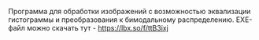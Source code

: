 Программа для обработки изображений с возможностью эквализации гистограммы и преобразования к бимодальному распределению.
EXE-файл можно скачать тут - https://lbx.so/f/ttB3ixj

